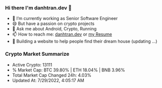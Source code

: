 ### Hi there I'm danhtran.dev 👋

- 🔭 I’m currently working as Senior Software Engineer
- 😄 But have a passion on crypto projects
- 💬 Ask me about Android, Crypto, Running 
- 📫 How to reach me: <a href="https://danhtran.dev" target="_blank">danhtran.dev</a> or <a href="Developer-Resume.pdf" target="_blank">my Resume</a>
- 🌱 Building a website to help people find their dream house (updating ...)

### Crypto Market Summarize
- Active Crypto: 13111
- % Market Cap: BTC 39.80% | ETH 18.04% | BNB 3.96%
- Total Market Cap Changed 24h: 4.03%
- Updated At: 7/29/2022, 4:05:17 AM
